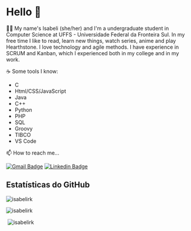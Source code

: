 # Hello 👋

:woman_student: My name's Isabeli (she/her) and I'm a undergraduate student in Computer Science at UFFS - Universidade Federal da Fronteira Sul. In my free time I like to read, learn new things, watch series, anime and play Hearthstone. I love technology and agile methods. I have experience in SCRUM and Kanban, which I experienced both in my college and in my work.

☕ Some tools I know:

   - C
   - Html/CSS/JavaScript
   - Java
   - C++
   - Python
   - PHP
   - SQL
   - Groovy
   - TIBCO
   - VS Code

📫 How to reach me...

[![Gmail Badge](https://img.shields.io/badge/-Gmail-c14438?style=flat-square&logo=Gmail&logoColor=white&link=mailto:isabelireik2@gmail.com)](mailto:isabelireik2@gmail.com)
[![Linkedin Badge](https://img.shields.io/badge/-LinkedIn-blue?style=flat-square&logo=Linkedin&logoColor=white&link=https://www.linkedin.com/in/isabeli-reik-872981162//)](https://www.linkedin.com/in/isabeli-reik-872981162/)
   
## Estatísticas do GitHub
<p><img align="center" src="https://github-readme-streak-stats.herokuapp.com/?user=isabelirk&" alt="isabelirk" /></p>
<p><img align="center" src="https://github-readme-stats.vercel.app/api/top-langs?username=isabelirk&show_icons=true&locale=en&layout=compact" alt="isabelirk" /></p>
<p>&nbsp;<img align="center" src="https://github-readme-stats.vercel.app/api?username=isabelirk&show_icons=true&locale=en" alt="isabelirk" /></p>

